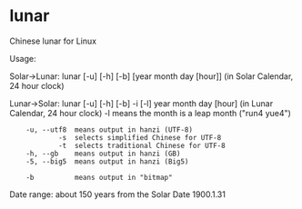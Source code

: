 # lunar
Chinese lunar for Linux

Usage:

Solar->Lunar:	lunar [-u] [-h] [-b] [year month day [hour]]
		(in Solar Calendar, 24 hour clock)

Lunar->Solar:	lunar [-u] [-h] [-b] -i [-l] year month day [hour]
		(in Lunar Calendar, 24 hour clock)
		-l  means the month is a leap month ("run4 yue4")

		-u, --utf8  means output in hanzi (UTF-8)
		        -s  selects simplified Chinese for UTF-8
		        -t  selects traditional Chinese for UTF-8
		-h, --gb    means output in hanzi (GB)
		-5, --big5  means output in hanzi (Big5)

		-b          means output in "bitmap"
Date range: about 150 years from the Solar Date 1900.1.31
